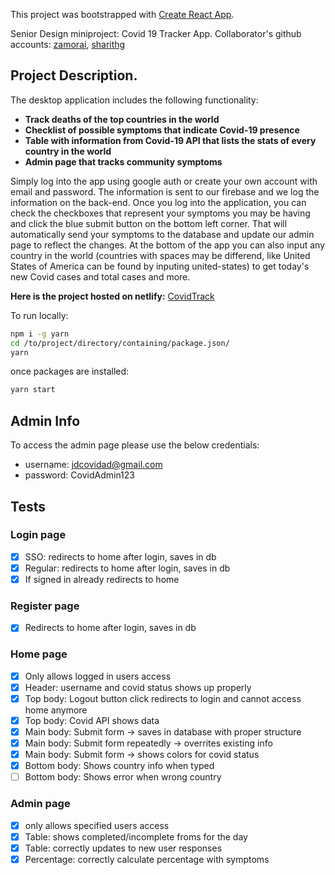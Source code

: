 This project was bootstrapped with [Create React App](https://github.com/facebook/create-react-app).


Senior Design miniproject: Covid 19 Tracker App.
Collaborator's github accounts: [zamorai](https://github.com/zamorai), [sharithg](https://github.com/sharithg) 

## Project Description.

The desktop application includes the following functionality:

* **Track deaths of the top countries in the world** 
* **Checklist of possible symptoms that indicate Covid-19 presence**
* **Table with information from Covid-19 API that lists the stats of every country in the world**
* **Admin page that tracks community symptoms**  

Simply log into the app using google auth or create your own account with email and password. The information is sent to our firebase and we log the information on the back-end. Once you log into the application, you can check the checkboxes that represent your symptoms you may be having and click the blue submit button on the bottom left corner. That will automatically send your symptoms to the database and update our admin page to reflect the changes. At the bottom of the app you can also input any country in the world (countries with spaces may be differend, like United States of America can be found by inputing united-states) to get today's new Covid cases and total cases and more. 

**Here is the project hosted on netlify:** [CovidTrack](https://5f63d15bcfe63e0008233746--heuristic-meninsky-b6057c.netlify.app/) 

To run locally:


``` bash
npm i -g yarn
cd /to/project/directory/containing/package.json/
yarn
```
once packages are installed:
``` bash
yarn start
```

## Admin Info

To access the admin page please use the below credentials:

* username: jdcovidad@gmail.com
* password: CovidAdmin123

## Tests

### Login page
- [x] SSO: redirects to home after login, saves in db
- [x] Regular: redirects to home after login, saves in db
- [x] If signed in already redirects to home
### Register page
- [x] Redirects to home after login, saves in db
### Home page
- [x] Only allows logged in users access
- [x] Header: username and covid status shows up properly
- [x] Top body: Logout button click redirects to login and cannot access home anymore
- [x] Top body: Covid API shows data
- [x] Main body: Submit form &#8594; saves in database with proper structure
- [x] Main body: Submit form repeatedly &#8594; overrites existing info
- [x] Main body: Submit form &#8594; shows colors for covid status
- [x] Bottom body: Shows country info when typed
- [ ] Bottom body: Shows error when wrong country
### Admin page
- [x] only allows specified users access
- [x] Table: shows completed/incomplete froms for the day
- [x] Table: correctly updates to new user responses
- [x] Percentage: correctly calculate percentage with symptoms